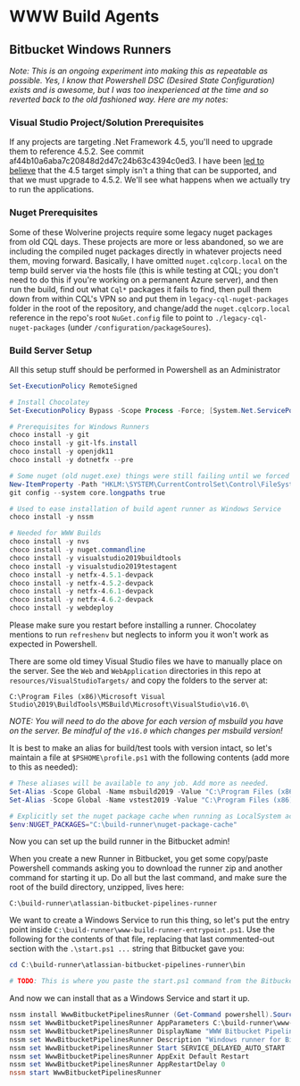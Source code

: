 # WWW Build Agents

## Bitbucket Windows Runners

_Note: This is an ongoing experiment into making this as repeatable as possible. Yes, I know that Powershell DSC (Desired State Configuration) exists and is awesome, but I was too inexperienced at the time and so reverted back to the old fashioned way. Here are my notes:_

### Visual Studio Project/Solution Prerequisites

If any projects are targeting .Net Framework 4.5, you'll need to upgrade them to reference 4.5.2. See commit af44b10a6aba7c20848d2d47c24b63c4394c0ed3. I have been [led to believe](https://developercommunity.visualstudio.com/t/the-reference-assemblies-for-netframeworkversionv4-1/1660771) that the 4.5 target simply isn't a thing that can be supported, and that we must upgrade to 4.5.2. We'll see what happens when we actually try to run the applications.

### Nuget Prerequisites

Some of these Wolverine projects require some legacy nuget packages from old CQL days. These projects are more or less abandoned, so we are including the compiled nuget packages directly in whatever projects need them, moving forward. Basically, I have omitted `nuget.cqlcorp.local` on the temp build server via the hosts file (this is while testing at CQL; you don't need to do this if you're working on a permanent Azure server), and then run the build, find out what `Cql*` packages it fails to find, then pull them down from within CQL's VPN so and put them in `legacy-cql-nuget-packages` folder in the root of the repository, and change/add the `nuget.cqlcorp.local` reference in the repo's root `NuGet.config` file to point to `./legacy-cql-nuget-packages` (under `/configuration/packageSoures`).

### Build Server Setup

All this setup stuff should be performed in Powershell as an Administrator

```powershell
Set-ExecutionPolicy RemoteSigned

# Install Chocolatey
Set-ExecutionPolicy Bypass -Scope Process -Force; [System.Net.ServicePointManager]::SecurityProtocol = [System.Net.ServicePointManager]::SecurityProtocol -bor 3072; iex ((New-Object System.Net.WebClient).DownloadString('https://community.chocolatey.org/install.ps1'))

# Prerequisites for Windows Runners
choco install -y git
choco install -y git-lfs.install
choco install -y openjdk11
choco install -y dotnetfx --pre

# Some nuget (old nuget.exe) things were still failing until we forced the LongPathsEnabled registry setting, so yes, we still need to do this
New-ItemProperty -Path "HKLM:\SYSTEM\CurrentControlSet\Control\FileSystem" -Name "LongPathsEnabled" -Value 1 -PropertyType DWORD -Force
git config --system core.longpaths true

# Used to ease installation of build agent runner as Windows Service
choco install -y nssm

# Needed for WWW Builds
choco install -y nvs
choco install -y nuget.commandline
choco install -y visualstudio2019buildtools
choco install -y visualstudio2019testagent
choco install -y netfx-4.5.1-devpack
choco install -y netfx-4.5.2-devpack
choco install -y netfx-4.6.1-devpack
choco install -y netfx-4.6.2-devpack
choco install -y webdeploy
```

Please make sure you restart before installing a runner. Chocolatey mentions to run `refreshenv` but neglects to inform you it won't work as expected in Powershell.

There are some old timey Visual Studio files we have to manually place on the server. See the
`Web` and `WebApplication` directories in this repo at `resources/VisualStudioTargets/` and copy the folders to the server at:

```
C:\Program Files (x86)\Microsoft Visual Studio\2019\BuildTools\MSBuild\Microsoft\VisualStudio\v16.0\
```

_NOTE: You will need to do the above for each version of msbuild you have on the server. Be mindful of the `v16.0` which changes per msbuild version!_

It is best to make an alias for build/test tools with version intact, so let's maintain a file at `$PSHOME\profile.ps1` with the following contents (add more to this as needed):

```powershell
# These aliases will be available to any job. Add more as needed.
Set-Alias -Scope Global -Name msbuild2019 -Value "C:\Program Files (x86)\Microsoft Visual Studio\2019\BuildTools\MSBuild\Current\Bin\msbuild.exe"
Set-Alias -Scope Global -Name vstest2019 -Value "C:\Program Files (x86)\Microsoft Visual Studio\2019\TestAgent\Common7\IDE\Extensions\TestPlatform\vstest.console.exe"

# Explicitly set the nuget package cache when running as LocalSystem account because sometimes it gets confused between 32 and 64 bit environments
$env:NUGET_PACKAGES="C:\build-runner\nuget-package-cache"
```
Now you can set up the build runner in the Bitbucket admin!

When you create a new Runner in Bitbucket, you get some copy/paste Powershell commands asking you to download the runner zip and another command for starting it up. Do all but the last command, and make sure the root of the build directory, unzipped, lives here:

    C:\build-runner\atlassian-bitbucket-pipelines-runner

We want to create a Windows Service to run this thing, so let's put the entry point inside `C:\build-runner\www-build-runner-entrypoint.ps1`. Use the following for the contents of that file, replacing that last commented-out section with the `.\start.ps1 ...` string that Bitbucket gave you:


```powershell
cd C:\build-runner\atlassian-bitbucket-pipelines-runner\bin

# TODO: This is where you paste the start.ps1 command from the Bitbucket UI (the one that starts with .\start.ps1 and contains all the runner command line parameters)
```

And now we can install that as a Windows Service and start it up.

```powershell
nssm install WwwBitbucketPipelinesRunner (Get-Command powershell).Source
nssm set WwwBitbucketPipelinesRunner AppParameters C:\build-runner\www-build-runner-entrypoint.ps1
nssm set WwwBitbucketPipelinesRunner DisplayName "WWW Bitbucket Pipelines Runner"
nssm set WwwBitbucketPipelinesRunner Description "Windows runner for Bitbucket Pipelines (Used for Wolverine World Wide builds)"
nssm set WwwBitbucketPipelinesRunner Start SERVICE_DELAYED_AUTO_START
nssm set WwwBitbucketPipelinesRunner AppExit Default Restart
nssm set WwwBitbucketPipelinesRunner AppRestartDelay 0
nssm start WwwBitbucketPipelinesRunner

```


